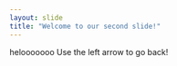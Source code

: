 ```yaml
---
layout: slide
title: "Welcome to our second slide!"
---
```

helooooooo
Use the left arrow to go back!
